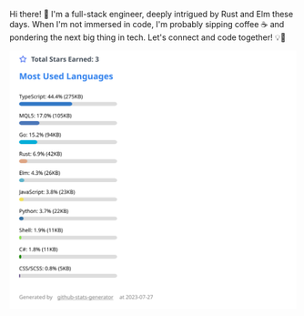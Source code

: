 Hi there! 👋 I'm a full-stack engineer, deeply intrigued by Rust and Elm these days. When I'm not immersed in code, I'm probably sipping coffee ☕ and pondering the next big thing in tech. Let's connect and code together! 💡🚀

[![GitHub Stats](https://raw.githubusercontent.com/kengo-k/kengo-k/main/github_stats.svg)](https://github.com/kengo-k/github-stats-generator)
